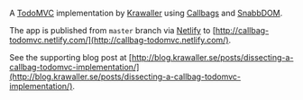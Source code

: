 A [TodoMVC](http://todomvc.com/) implementation by [Krawaller](http://blog.krawaller.se) using [Callbags](https://github.com/callbag/callbag) and [SnabbDOM](https://github.com/snabbdom/snabbdom).

The app is published from `master` branch via [Netlify](https://netlify.com) to [http://callbag-todomvc.netlify.com/](http://callbag-todomvc.netlify.com/).

See the supporting blog post at [http://blog.krawaller.se/posts/dissecting-a-callbag-todomvc-implementation/](http://blog.krawaller.se/posts/dissecting-a-callbag-todomvc-implementation/).
